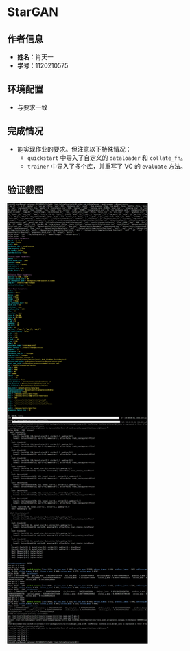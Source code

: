 # StarGAN

## 作者信息
- **姓名**：肖天一
- **学号**：1120210575

## 环境配置
- 与要求一致

## 完成情况
- 能实现作业的要求。但注意以下特殊情况：
  - `quickstart` 中导入了自定义的 `dataloader` 和 `collate_fn`。
  - `trainer` 中导入了多个库，并重写了 VC 的 `evaluate` 方法。

## 验证截图
![StarGAN 验证截图](confirm.png)